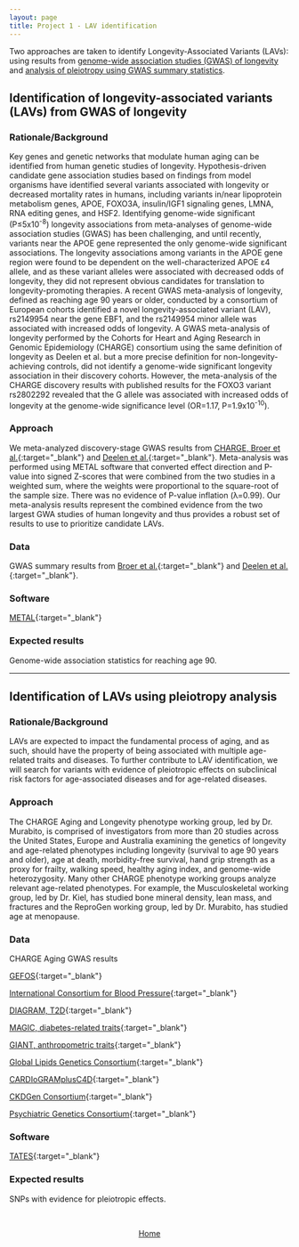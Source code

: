 ```yaml
---
layout: page
title: Project 1 - LAV identification
---
```


Two approaches are taken to identify Longevity-Associated Variants (LAVs): using results from [genome-wide association studies (GWAS) of longevity]({{site.baseurl}}/projects1#GWAS) and [analysis of pleiotropy using GWAS summary statistics]({{site.baseurl}}/projects1#pleiotropy).

## <a name="GWAS"></a> Identification of longevity-associated variants (LAVs) from GWAS of longevity

### Rationale/Background

Key genes and genetic networks that modulate human aging can be identified from human genetic studies of longevity. Hypothesis-driven candidate gene association studies based on findings from model organisms have identified several variants associated with longevity or decreased mortality rates in humans, including variants in/near lipoprotein metabolism genes, APOE, FOXO3A, insulin/IGF1 signaling genes, LMNA, RNA editing genes, and HSF2. Identifying genome-wide significant (P≤5x10<sup>-8</sup>) longevity associations from meta-analyses of genome-wide association studies (GWAS) has been challenging, and until recently, variants near the APOE gene represented the only genome-wide significant associations. The longevity associations among variants in the APOE gene region were found to be dependent on the well-characterized APOE ε4 allele, and as these variant alleles were associated with decreased odds of longevity, they did not represent obvious candidates for translation to longevity-promoting therapies. A recent GWAS meta-analysis of longevity, defined as reaching age 90 years or older, conducted by a consortium of European cohorts identified a novel longevity-associated variant (LAV), rs2149954 near the gene EBF1, and the rs2149954 minor allele was associated with increased odds of longevity. A GWAS meta-analysis of longevity performed by the Cohorts for Heart and Aging Research in Genomic Epidemiology (CHARGE) consortium using the same definition of longevity as Deelen et al. but a more precise definition for non-longevity-achieving controls, did not identify a genome-wide significant longevity association in their discovery cohorts. However, the meta-analysis of the CHARGE discovery results with published results for the FOXO3 variant rs2802292 revealed that the G allele was associated with increased odds of longevity at the genome-wide significance level (OR=1.17, P=1.9x10<sup>-10</sup>). 

### Approach

We meta-analyzed discovery-stage GWAS results from [CHARGE, Broer et al.](http://www.ncbi.nlm.nih.gov/pubmed/25199915){:target="_blank"} and [Deelen et al.](http://www.ncbi.nlm.nih.gov/pubmed/24688116){:target="_blank"}. Meta-analysis was performed using METAL software that converted effect direction and P-value into signed Z-scores that were combined from the two studies in a weighted sum, where the weights were proportional to the square-root of the sample size. There was no evidence of P-value inflation (λ=0.99). Our meta-analysis results represent the combined evidence from the two largest GWA studies of human longevity and thus provides a robust set of results to use to prioritize candidate LAVs.

### Data

GWAS summary results from [Broer et al.](http://www.ncbi.nlm.nih.gov/pubmed/25199915){:target="_blank"} and [Deelen et al.](http://www.ncbi.nlm.nih.gov/pubmed/24688116){:target="_blank"}.

### Software

[METAL](http://csg.sph.umich.edu//abecasis/Metal/){:target="_blank"}

### Expected results

Genome-wide association statistics for reaching age 90. 

---

## <a name="pleiotropy"></a> Identification of LAVs using pleiotropy analysis

### Rationale/Background

LAVs are expected to impact the fundamental process of aging, and as such, should have the property of being associated with multiple age-related traits and diseases.  To further contribute to LAV identification, we will search for variants with evidence of pleiotropic effects on subclinical risk factors for age-associated diseases and for age-related diseases. 

### Approach

The CHARGE Aging and Longevity phenotype working group, led by Dr. Murabito, is comprised of investigators from more than 20 studies across the United States, Europe and Australia examining the genetics of longevity and age-related phenotypes including longevity (survival to age 90 years and older), age at death, morbidity-free survival, hand grip strength as a proxy for frailty, walking speed, healthy aging index, and genome-wide heterozygosity. Many other CHARGE phenotype working groups analyze relevant age-related phenotypes. For example, the Musculoskeletal working group, led by Dr. Kiel, has studied bone mineral density, lean mass, and fractures and the ReproGen working group, led by Dr. Murabito, has studied age at menopause. 

### Data

CHARGE Aging GWAS results

[GEFOS](www.gefos.org){:target="_blank"}

[International Consortium for Blood Pressure](http://www.ncbi.nlm.nih.gov/projects/gap/cgi-bin/study.cgi?study_id=phs000585.v1.p1&phv=&phd=&pha=3589&pht=&phvf=&phdf=&phaf=1&phtf=&dssp=1&consent=&temp=1){:target="_blank"}

[DIAGRAM, T2D](http://diagram-consortium.org/downloads.html){:target="_blank"}

[MAGIC, diabetes-related traits](http://www.magicinvestigators.org/downloads/){:target="_blank"}

[GIANT, anthropometric traits](http://www.broadinstitute.org/collaboration/giant/index.php/GIANT_consortium_data_files#GIANT_Consortium_2010_GWAS_Metadata_is_Available_Here_for_Download){:target="_blank"}

[Global Lipids Genetics Consortium](http://www.broadinstitute.org/mpg/pubs/lipids2010/){:target="_blank"}

[CARDIoGRAMplusC4D](http://www.cardiogramplusc4d.org/downloads/){:target="_blank"}

[CKDGen Consortium](http://www.type2diabetesgenetics.org/home/portalHome){:target="_blank"}

[Psychiatric Genetics Consortium](https://www.nimhgenetics.org/available_data/data_biosamples/pgc_public.php){:target="_blank"}

### Software

[TATES](http://ctg.cncr.nl/software/tates){:target="_blank"}

### Expected results

SNPs with evidence for pleiotropic effects. 

<br>
<p align="center"> 
  <a href="{{ site.baseurl }}/">Home</a> 
</p>
